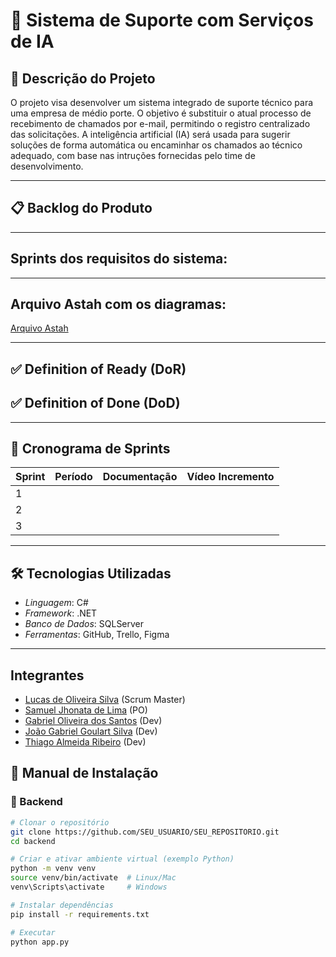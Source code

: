 # 📌 Sistema de Suporte com Serviços de IA

## 🎯 Descrição do Projeto
O projeto visa desenvolver um sistema integrado de suporte técnico para uma empresa de médio porte. O objetivo é substituir o atual processo de recebimento de chamados por e-mail, permitindo o registro centralizado das solicitações. A inteligência artificial (IA) será usada para sugerir soluções de forma automática ou encaminhar os chamados ao técnico adequado, com base nas intruções fornecidas pelo time de desenvolvimento.

---

## 📋 Backlog do Produto


---

## Sprints dos requisitos do sistema:

---

## Arquivo Astah com os diagramas:

[Arquivo Astah](https://github.com/SamuJL/Projeto-Unip/blob/master/Diagramas%20ASTAH%20%20-%20Copia.asta)

---

## ✅ Definition of Ready (DoR)


## ✅ Definition of Done (DoD)


---

## 📆 Cronograma de Sprints

| Sprint | Período | Documentação | Vídeo Incremento |
|--------|----------|--------------|------------------|
| 1 | 
| 2 | 
| 3 |  

---

## 🛠️ Tecnologias Utilizadas
- *Linguagem*: C#
- *Framework*: .NET
- *Banco de Dados*: SQLServer
- *Ferramentas*: GitHub, Trello, Figma

---

## Integrantes

- [Lucas de Oliveira Silva](https://github.com/Kript0-Web) (Scrum Master)
- [Samuel Jhonata de Lima](https://github.com/SamuJL) (PO)
- [Gabriel Oliveira dos Santos](https://github.com/gabrielods14) (Dev)
- [João Gabriel Goulart Silva](https://github.com/Goulart06) (Dev)
- [Thiago Almeida Ribeiro](https://github.com/Thiagoalmeida74) (Dev)


## 📖 Manual de Instalação

### 🔹 Backend
```bash
# Clonar o repositório
git clone https://github.com/SEU_USUARIO/SEU_REPOSITORIO.git
cd backend

# Criar e ativar ambiente virtual (exemplo Python)
python -m venv venv
source venv/bin/activate  # Linux/Mac
venv\Scripts\activate     # Windows

# Instalar dependências
pip install -r requirements.txt

# Executar
python app.py


